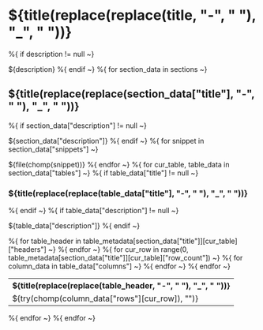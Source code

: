 # ${title(replace(replace(title, "-", " "), "_", " "))}
%{ if description != null ~}

${description}
%{ endif ~}
%{ for section_data in sections ~}

## ${title(replace(replace(section_data["title"], "-", " "), "_", " "))}
%{ if section_data["description"] != null ~}

${section_data["description"]}
%{ endif ~}
%{ for snippet in section_data["snippets"] ~}

${file(chomp(snippet))}
%{ endfor ~}
%{ for cur_table, table_data in section_data["tables"] ~}
%{ if table_data["title"] != null ~}

### ${title(replace(replace(table_data["title"], "-", " "), "_", " "))}
%{ endif ~}
%{ if table_data["description"] != null ~}

${table_data["description"]}
%{ endif ~}

<table>
<tr>
%{ for table_header in table_metadata[section_data["title"]][cur_table]["headers"] ~}
<th>${title(replace(replace(table_header, "-", " "), "_", " "))}</th>
%{ endfor ~}
</tr>
%{ for cur_row in range(0, table_metadata[section_data["title"]][cur_table]["row_count"]) ~}
<tr>
%{ for column_data in table_data["columns"] ~}
<td>${try(chomp(column_data["rows"][cur_row]), "")}</td>
%{ endfor ~}
</tr>
%{ endfor ~}
</table>
%{ endfor ~}
%{ endfor ~}
